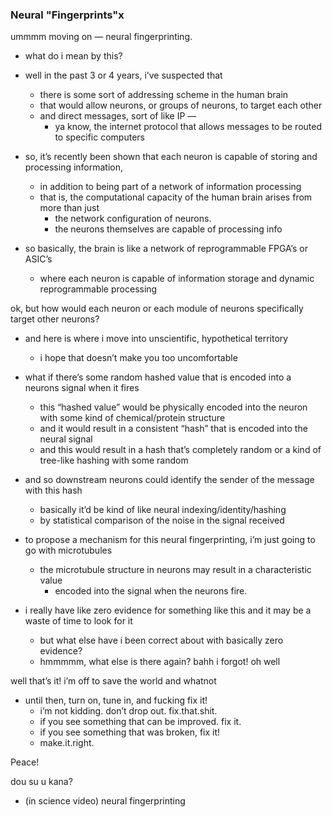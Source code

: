 ### Neural "Fingerprints"x

ummmm moving on — neural fingerprinting.
- what do i mean by this?
- well in the past 3 or 4 years, i’ve suspected that
  - there is some sort of addressing scheme in the human brain
  - that would allow neurons, or groups of neurons, to target each
    other
  - and direct messages, sort of like IP —
    - ya know, the internet protocol that allows messages to be routed
      to specific computers

- so, it’s recently been shown that each neuron is capable of storing
  and processing information,
  - in addition to being part of a network of information processing
  - that is, the computational capacity of the human brain arises from
    more than just
    - the network configuration of neurons.
    - the neurons themselves are capable of processing info

- so basically, the brain is like a network of reprogrammable FPGA’s
  or ASIC’s
  - where each neuron is capable of information storage and dynamic
    reprogrammable processing

ok, but how would each neuron or each module of neurons specifically
target other neurons?
- and here is where i move into unscientific, hypothetical territory
  - i hope that doesn’t make you too uncomfortable
- what if there’s some random hashed value that is encoded into a
  neurons signal when it fires
  - this “hashed value” would be physically encoded into the neuron
    with some kind of chemical/protein structure
  - and it would result in a consistent “hash” that is encoded into
    the neural signal <airquotes>
  - and this would result in a hash that’s completely random or a kind
    of tree-like hashing with some random
- and so downstream neurons could identify the sender of the message
  with this hash
  - basically it’d be kind of like neural indexing/identity/hashing
    <slash>
  - by statistical comparison of the noise in the signal received

- to propose a mechanism for this neural fingerprinting, i’m just
  going to go with microtubules
  - the microtubule structure in neurons may result in a characteristic value
    - encoded into the signal when the neurons fire.

- i really have like zero evidence for something like this and it may
  be a waste of time to look for it
  - but what else have i been correct about with basically zero evidence?
  - hmmmmm, what else is there again?  bahh i forgot!  oh well

well that’s it!  i’m off to save the world and whatnot
- until then, turn on, tune in, and fucking fix it!
  - i’m not kidding.  don’t drop out.  fix.that.shit.
  - if you see something that can be improved.  fix it.
  - if you see something that was broken, fix it!
  - make.it.right.

Peace!

dou su u kana?

- (in science video) neural fingerprinting

